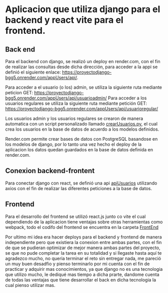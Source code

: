 # Aplicacion que utiliza django para el backend y react vite para el frontend.

## Back end
Para el backend con django, se realizó un deploy en render.com, con el fin de realizar las consultas desde dicha dirección, para acceder a la appi se definió el siguiente enlace: https://proyectodjango-bgg5.onrender.com/appUsers/api/.

Para acceder a el usuario (o los) admin, se utiliza la siguiente ruta mediante peticion GET: https://proyectodjango-bgg5.onrender.com/appUsers/api/usuarioadmin/
Para acceder a los usuarios regulares se utiliza la siguiente ruta mediante petición GET: https://proyectodjango-bgg5.onrender.com/appUsers/api/usuarioregular/

Los usuarios admin y los usuarios regulares se crearon de manera automatica con un script personalizado llamado [crearUsuarios.py](https://github.com/Raken09/djangoReact/blob/ceb5b674dc5299a45a0ebf611c4113bdf0cff051/appUsers/management/commands/crearUsuarios.py), el cual crea los usuarios en la base de datos de acuerdo a los modelos definidos.

Render.com permite crear bases de datos con PostgreSQL basandose en los modelos de django, por lo tanto una vez hecho el deploy de la aplicacion los datos quedan guardados en la base de datos definida en render.com.

## Conexion backend-frontent

Para conectar django con react, se definió una api [apiUsuarios](https://github.com/Raken09/djangoReact/blob/ceb5b674dc5299a45a0ebf611c4113bdf0cff051/FrontEnd/src/api/apiUsuarios.js) utilizando axios con el fin de realizar las diferentes peticiones a la base de datos.

## Frontend

Para el desarrollo del frontend se utilizó react.js junto co vite el cual dependiendo de la aplicacion tiene ventajas sobre otras herramientas como webpack, todo el codifo del frontend se encuentra en la carpeta [FrontEnd](https://github.com/Raken09/djangoReact/tree/ceb5b674dc5299a45a0ebf611c4113bdf0cff051/FrontEnd) 

Por ultimo mi idea era hacer deploys para el backend y frontend de manera independiente pero que existiera la conexion entre ambas partes, con el fin de que se pudieran optimizar de mejor manera ambas partes del proyecto, se que no pude completar la tarea en su totalidad y si llegaste hasta aquí te agradezco mucho, no queria terminar el reto sin entregar nada, me pareció un muy buen desadfio y pienso terminarlo por mi cuenta con el fin de practicar y adquirir mas conocimientos, ya que django no es una tecnologia que utilizo mucho, le dediqué mas tiempo a dicha prarte, dandome cuenta de todas las ventajas que tiene desarrollar el back en dicha tecnologia la cual pienso utilizar mas.
